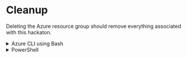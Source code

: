 # Cleanup
Deleting the Azure resource group should remove everything associated with this hackaton.


<details>
  <summary>Azure CLI using Bash</summary>

```bash
az group delete -g $resourceGroup --no-wait -y
```

  </summary>
</details>

<details>
  <summary>PowerShell</summary>

```PowerShell
Remove-AzResourceGroup -Name $resourceGroup -Force -AsJob
```

  </summary>
</details>
<br>